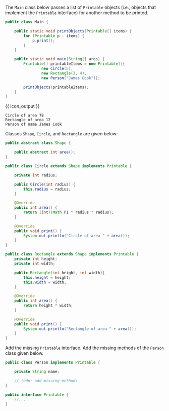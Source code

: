 <panel type="dark" header="###  <small><small>{{ icon_important }} [Key Exercise] print `Printable` items</small></small>" expanded >
<question>

The `Main` class below passes a list of `Printable` objects (i.e., objects that implement the `Printable` interface) for another method to be printed.

```java
public class Main {

    public static void printObjects(Printable[] items) {
        for (Printable p : items) {
            p.print();
        }
    }

    public static void main(String[] args) {
        Printable[] printableItems = new Printable[]{
                new Circle(5),
                new Rectangle(3, 4),
                new Person("James Cook")};

        printObjects(printableItems);
    }
}
```
{{ icon_output }}
```
Circle of area 78
Rectangle of area 12
Person of name James Cook
```
Classes `Shape`, `Circle`, and `Rectangle` are given below:
```java
public abstract class Shape {

    public abstract int area();
}
```
```java
public class Circle extends Shape implements Printable {

    private int radius;

    public Circle(int radius) {
        this.radius = radius;
    }

    @Override
    public int area() {
        return (int)(Math.PI * radius * radius);
    }

    @Override
    public void print() {
        System.out.println("Circle of area " + area());
    }
}
```
```java
public class Rectangle extends Shape implements Printable {
    private int height;
    private int width;

    public Rectangle(int height, int width){
        this.height = height;
        this.width = width;
    }

    @Override
    public int area() {
        return height * width;
    }

    @Override
    public void print() {
        System.out.println("Rectangle of area " + area());
    }
}
```

Add the missing `Printable` interface. Add the missing methods of the `Person` class given below.
```java
public class Person implements Printable {

    private String name;

    // todo: add missing methods
}
```


<panel type="seamless" header="Partial solution">

```java
public interface Printable {
    //...
}
```
</panel>

</question>
</panel>

